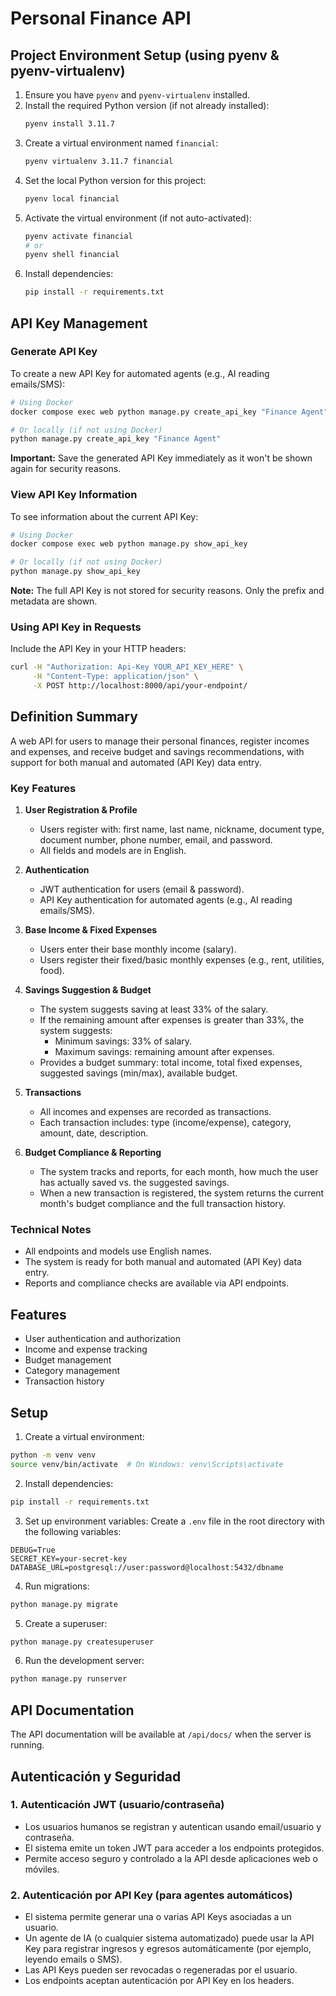 # Personal Finance API

## Project Environment Setup (using pyenv & pyenv-virtualenv)

1. Ensure you have `pyenv` and `pyenv-virtualenv` installed.
2. Install the required Python version (if not already installed):
   ```bash
   pyenv install 3.11.7
   ```
3. Create a virtual environment named `financial`:
   ```bash
   pyenv virtualenv 3.11.7 financial
   ```
4. Set the local Python version for this project:
   ```bash
   pyenv local financial
   ```
5. Activate the virtual environment (if not auto-activated):
   ```bash
   pyenv activate financial
   # or
   pyenv shell financial
   ```
6. Install dependencies:
   ```bash
   pip install -r requirements.txt
   ```

## API Key Management

### Generate API Key
To create a new API Key for automated agents (e.g., AI reading emails/SMS):

```bash
# Using Docker
docker compose exec web python manage.py create_api_key "Finance Agent"

# Or locally (if not using Docker)
python manage.py create_api_key "Finance Agent"
```

**Important:** Save the generated API Key immediately as it won't be shown again for security reasons.

### View API Key Information
To see information about the current API Key:

```bash
# Using Docker
docker compose exec web python manage.py show_api_key

# Or locally (if not using Docker)
python manage.py show_api_key
```

**Note:** The full API Key is not stored for security reasons. Only the prefix and metadata are shown.

### Using API Key in Requests
Include the API Key in your HTTP headers:

```bash
curl -H "Authorization: Api-Key YOUR_API_KEY_HERE" \
     -H "Content-Type: application/json" \
     -X POST http://localhost:8000/api/your-endpoint/
```

## Definition Summary

A web API for users to manage their personal finances, register incomes and expenses, and receive budget and savings recommendations, with support for both manual and automated (API Key) data entry.

### Key Features

1. **User Registration & Profile**
   - Users register with: first name, last name, nickname, document type, document number, phone number, email, and password.
   - All fields and models are in English.

2. **Authentication**
   - JWT authentication for users (email & password).
   - API Key authentication for automated agents (e.g., AI reading emails/SMS).

3. **Base Income & Fixed Expenses**
   - Users enter their base monthly income (salary).
   - Users register their fixed/basic monthly expenses (e.g., rent, utilities, food).

4. **Savings Suggestion & Budget**
   - The system suggests saving at least 33% of the salary.
   - If the remaining amount after expenses is greater than 33%, the system suggests:
     - Minimum savings: 33% of salary.
     - Maximum savings: remaining amount after expenses.
   - Provides a budget summary: total income, total fixed expenses, suggested savings (min/max), available budget.

5. **Transactions**
   - All incomes and expenses are recorded as transactions.
   - Each transaction includes: type (income/expense), category, amount, date, description.

6. **Budget Compliance & Reporting**
   - The system tracks and reports, for each month, how much the user has actually saved vs. the suggested savings.
   - When a new transaction is registered, the system returns the current month's budget compliance and the full transaction history.

### Technical Notes

- All endpoints and models use English names.
- The system is ready for both manual and automated (API Key) data entry.
- Reports and compliance checks are available via API endpoints.

## Features

- User authentication and authorization
- Income and expense tracking
- Budget management
- Category management
- Transaction history

## Setup

1. Create a virtual environment:
```bash
python -m venv venv
source venv/bin/activate  # On Windows: venv\Scripts\activate
```

2. Install dependencies:
```bash
pip install -r requirements.txt
```

3. Set up environment variables:
Create a `.env` file in the root directory with the following variables:
```
DEBUG=True
SECRET_KEY=your-secret-key
DATABASE_URL=postgresql://user:password@localhost:5432/dbname
```

4. Run migrations:
```bash
python manage.py migrate
```

5. Create a superuser:
```bash
python manage.py createsuperuser
```

6. Run the development server:
```bash
python manage.py runserver
```

## API Documentation

The API documentation will be available at `/api/docs/` when the server is running.

## Autenticación y Seguridad

### 1. Autenticación JWT (usuario/contraseña)
- Los usuarios humanos se registran y autentican usando email/usuario y contraseña.
- El sistema emite un token JWT para acceder a los endpoints protegidos.
- Permite acceso seguro y controlado a la API desde aplicaciones web o móviles.

### 2. Autenticación por API Key (para agentes automáticos)
- El sistema permite generar una o varias API Keys asociadas a un usuario.
- Un agente de IA (o cualquier sistema automatizado) puede usar la API Key para registrar ingresos y egresos automáticamente (por ejemplo, leyendo emails o SMS).
- Las API Keys pueden ser revocadas o regeneradas por el usuario.
- Los endpoints aceptan autenticación por API Key en los headers.
